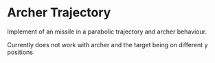 # Archer Trajectory
Implement of an missile in a parabolic trajectory and archer behaviour. 

Currently does not work with archer and the target being on different y positions
